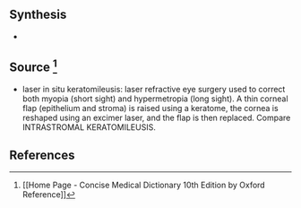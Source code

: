 ## Synthesis
- 
## Source [^1]
- laser in situ keratomileusis: laser refractive eye surgery used to correct both myopia (short sight) and hypermetropia (long sight). A thin corneal flap (epithelium and stroma) is raised using a keratome, the cornea is reshaped using an excimer laser, and the flap is then replaced. Compare INTRASTROMAL KERATOMILEUSIS.
## References

[^1]: [[Home Page - Concise Medical Dictionary 10th Edition by Oxford Reference]]